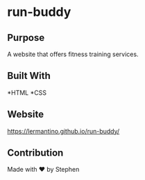 # run-buddy

## Purpose
A website that offers fitness training services.

## Built With
*HTML
*CSS

## Website 
https://lermantino.github.io/run-buddy/

## Contribution
Made with ❤️ by Stephen
